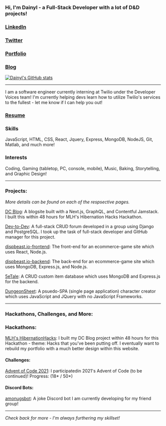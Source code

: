 ### Hi, I'm Dainyl - a Full-Stack Developer with a lot of D&D projects!

### [LinkedIn](https://www.linkedin.com/in/dainylcua/)

### [Twitter](twitter.com/dainylcua)

### [Portfolio](https://dainylcua.netlify.app/)

### [Blog](https://dc-blog-omega.vercel.app/)

[![Dainyl's GitHub stats](https://github-readme-stats.vercel.app/api?username=dainylcua&theme=great-gatsby&show_icons=true)](https://github.com/anuraghazra/github-readme-stats)

---
I am a software engineer currently interning at Twilio under the Developer Voices team! I'm currently helping devs learn how to utilize Twilio's services to the fullest - let me know if I can help you out!

### [Resume](https://github.com/dainylcua/dc-resume/raw/main/Dainyl%20Cua%20-%20Tech%20Resume%20General.pdf)

### Skills
JavaScript, HTML, CSS, React, Jquery, Express, MongoDB, NodeJS, Git, Matlab, and much more!

### Interests
Coding, Gaming (tabletop, PC, console, mobile), Music, Baking, Storytelling, and Graphic Design!

---
### Projects:

_More details can be found on each of the respsective pages._

[DC Blog](https://github.com/dainylcua/dc-blog): A blogsite built with a Next.js, GraphQL, and Contentful Jamstack. I built this within 48 hours for MLH's Hibernation Hacks Hackathon.

[Dev-to-Dev](https://github.com/dainylcua/dev-to-dev): A full-stack CRUD forum developed in a group using Django and PostgreSQL. I took up the task of full-stack developer and GitHub manager for this project.

[dispbeast.io-frontend](https://github.com/dainylcua/dispbeast.io-frontend): The front-end for an ecommerce-game site which uses React, Node.js.

[dispbeast.io-backend](https://github.com/dainylcua/dispbeast.io-backend): The back-end for an ecommerce-game site which uses MongoDB, Express.js, and Node.js.

[5eTale](https://github.com/dainylcua/5eTale): A CRUD custom item database which uses MongoDB and Express.js for the backend.

[DungeonSheet](https://github.com/dainylcua/dungeon-sheet): A psuedo-SPA (single page application) character creator which uses JavaScript and JQuery with no JavaScript Frameworks.

---

### Hackathons, Challenges, and More:

### Hackathons:

[MLH's HibernationHacks](https://organize.mlh.io/participants/events/7795-hibernationhacks): I built my DC Blog project within 48 hours for this Hackathon - theme: Hacks that you've been putting off. I eventually want to rebuild my portfolio with a much better design within this website.

#### Challenges:

[Advent of Code 2021](https://github.com/dainylcua/dc-advent-2021): I participatedin 2021's Advent of Code (to be continued)! Progress: (18* / 50*)

#### Discord Bots:

[amonugsbot](https://github.com/dainylcua/amongusbot): A joke Discord bot I am currently developing for my friend group!

---
_Check back for more - I'm always furthering my skillset!_
